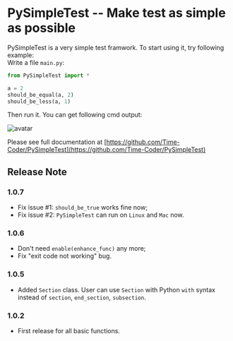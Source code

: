 # PySimpleTest -- Make test as simple as possible

PySimpleTest is a very simple test framwork. To start using it, try following example:  
Write a file `main.py`:

```python
from PySimpleTest import *

a = 2
should_be_equal(a, 2)
should_be_less(a, 1)
```

Then run it. You can get following cmd output:

![avatar](https://gitee.com/time-coder/PySimpleTest/raw/master/images/first_example.png)

Please see full documentation at [https://github.com/Time-Coder/PySimpleTest](https://github.com/Time-Coder/PySimpleTest)

## Release Note
### 1.0.7
* Fix issue #1: `should_be_true` works fine now;
* Fix issue #2: `PySimpleTest` can run on `Linux` and `Mac` now.
### 1.0.6
* Don't need `enable(enhance_func)` any more;
* Fix "exit code not working" bug.
### 1.0.5
* Added `Section` class. User can use `Section` with Python `with` syntax instead of `section`, `end_section`, `subsection`.
### 1.0.2
* First release for all basic functions.